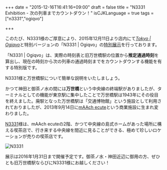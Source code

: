 +++
date = "2015-12-16T16:41:16+09:00"
draft = false
title = "N3331 Exhibition - 次の列車までカウントダウン！"
isCJKLanguage = true
tags = ["n3331","ogiqvo"]

+++

このたび、N3331様のご厚意により、2015年12月11日より店内にて[*Tokyo | Ogiqvo*](https://play.google.com/store/apps/details?id=com.ogiqvo.view.tokyo)と特別バージョンの「N3331 | Ogiqvo」の[特別展示](http://n3331.com/news/000073.html)を行っております。

「N3331 | Ogiqvo」は、実際の時刻表と旧万世橋駅の位置から**推定通過時刻**を算出し、現在の時刻から次の列車の通過時刻までをカウントダウンする機能を有する特別版です。

N3331様と万世橋駅について簡単な説明をいたしましょう。

かつて神田と御茶ノ水の間には**万世橋**という中央線の終端駅がありましたが、ターミナルとしての機能が東京駅に集中したことで万世橋駅は1943年にその役目を終えました。廃駅となった万世橋駅は「交通博物館」という施設として利用されておりましたが、2013年9月14日に[mAAch ecute](http://www.maach-ecute.jp/)という商業施設に生まれ変わりました。

[N3331](http://n3331.com/)様は、mAAch ecuteの2階、かつて中央線の島式ホームがあった場所に構える喫茶店で、行き来する中央線を間近に見ることができる、極めて珍しいロケーションが売りの喫茶店です。

![N3331](/img/n3331top.jpg)

展示は2016年1月31日まで開催予定です。御茶ノ水・神田近辺に御用の方、ぜひとも旧万世橋駅ならびにN3331様にお越しください！
